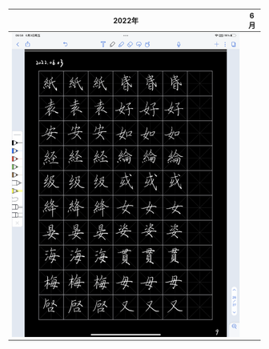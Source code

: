 2022年           |  6月
:-------------------------:|:-------------------------:
<img src="/assets/20220603_045853000_iOS.png" width="600">  |  
